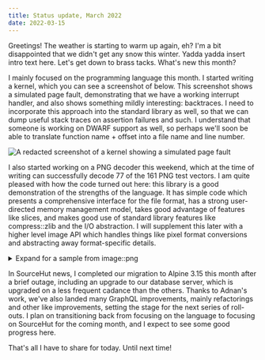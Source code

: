 ```yaml
---
title: Status update, March 2022
date: 2022-03-15
---
```


Greetings! The weather is starting to warm up again, eh? I'm a bit disappointed
that we didn't get any snow this winter. Yadda yadda insert intro text here.
Let's get down to brass tacks. What's new this month?

I mainly focused on the programming language this month. I started writing a
kernel, which you can see a screenshot of below. This screenshot shows a
simulated page fault, demonstrating that we have a working interrupt handler,
and also shows something mildly interesting: backtraces. I need to incorporate
this approach into the standard library as well, so that we can dump useful
stack traces on assertion failures and such. I understand that someone is
working on DWARF support as well, so perhaps we'll soon be able to translate
function name + offset into a file name and line number.

![A redacted screenshot of a kernel showing a simulated page fault](https://l.sr.ht/LHZ2.png)

I also started working on a PNG decoder this weekend, which at the time of
writing can successfully decode 77 of the 161 PNG test vectors. I am quite
pleased with how the code turned out here: this library is a good demonstration
of the strengths of the language. It has simple code which presents a
comprehensive interface for the file format, has a strong user-directed memory
management model, takes good advantage of features like slices, and makes good
use of standard library features like compress::zlib and the I/O abstraction. I
will supplement this later with a higher level image API which handles things
like pixel format conversions and abstracting away format-specific details.

<details>
  <summary>Expand for a sample from image::png</summary>

```hare
use bufio;
use bytes;
use compress::zlib;
use errors;
use io;

export type idat_reader = struct {
	st: io::stream,
	src: *chunk_reader,
	inflate: zlib::reader,
	decoder: *decoder,
};

// Returns a new IDAT reader for a [[chunk_reader]], from which raw pixel data
// may be read via [[io::read]]. The user must prepare a [[decoder]] object
// along with a working buffer to store the decoder state. For information about
// preparing a suitable decoder, see [[newdecoder]].
export fn new_idat_reader(
	cr: *chunk_reader,
	decoder: *decoder,
) (idat_reader | io::error) = {
	assert(cr.ctype == IDAT, "Attempted to create IDAT reader for non-IDAT chunk");
	return idat_reader {
		st = io::stream {
			reader = &idat_read,
			...
		},
		src = cr,
		inflate = zlib::decompress(cr)?,
		decoder = decoder,
	};
};

fn idat_read(
	st: *io::stream,
	buf: []u8,
) (size | io::EOF | io::error) = {
	let ir = st: *idat_reader;
	assert(ir.st.reader == &idat_read);
	let dec = ir.decoder;
	if (dec.buffered != 0) {
		return decoder_copy(dec, buf);
	};

	if (dec.filter is void) {
		const ft = match (bufio::scanbyte(&ir.inflate)) {
		case io::EOF =>
			return idat_finish(ir);
		case let b: u8 =>
			yield b: filter;
		};
		if (ft > filter::PAETH) {
			return errors::invalid;
		};
		dec.filter = ft;
	};

	// Read one scanline
	for (dec.read < len(dec.cr)) {
		match (io::read(&ir.inflate, dec.cr[dec.read..])?) {
		case io::EOF =>
			// TODO: The rest of the scanline could be in the next
			// IDAT chunk. However, if there is a partially read
			// scanline in the decoder and no IDAT chunk in the
			// remainder of the file, we should probably raise an
			// error.
			return idat_finish(ir);
		case let n: size =>
			dec.read += n;
		};
	};

	applyfilter(dec);
	dec.read = 0;
	dec.buffered = len(dec.cr);
	return decoder_copy(dec, buf);
};

fn idat_finish(ir: *idat_reader) (io::EOF | io::error) = {
	// Verify checksum
	if (io::copy(io::empty, ir.src)? != 0) {
		// Extra data following zlib stream
		return errors::invalid;
	};
	return io::EOF;
};

@test fn idat_reader() void = {
	const src = bufio::fixed(no_filtering, io::mode::READ);
	const read = newreader(&src) as reader;
	let chunk = nextchunk(&read) as chunk_reader;
	const ihdr = new_ihdr_reader(&chunk);
	const ihdr = ihdr_read(&ihdr)!;

	let pixbuf: []u8 = alloc([0...], decoder_bufsiz(&ihdr));
	defer free(pixbuf);
	let decoder = newdecoder(&ihdr, pixbuf);

	for (true) {
		chunk = nextchunk(&read) as chunk_reader;
		if (chunk_reader_type(&chunk) == IDAT) {
			break;
		};
		io::copy(io::empty, &chunk)!;
	};

	const idat = new_idat_reader(&chunk, &decoder)!;
	const pixels = io::drain(&idat)!;
	defer free(pixels);
	assert(bytes::equal(pixels, no_filtering_data));
};
```

</details>

In SourceHut news, I completed our migration to Alpine 3.15 this month after a
brief outage, including an upgrade to our database server, which is upgraded on
a less frequent cadance than the others. Thanks to Adnan's work, we've also
landed many GraphQL improvements, mainly refactorings and other like
improvements, setting the stage for the next series of roll-outs. I plan on
transitioning back from focusing on the language to focusing on SourceHut for
the coming month, and I expect to see some good progress here.

That's all I have to share for today. Until next time!

